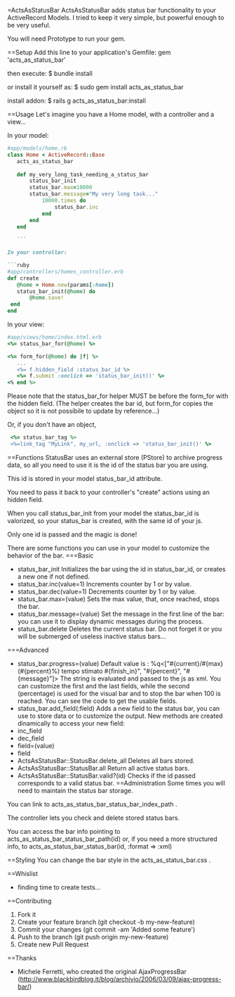 =ActsAsStatusBar
ActsAsStatusBar adds status bar functionality to your ActiveRecord Models.
I tried to keep it very simple, but powerful enough to be very useful.

You will need Prototype to run your gem.

==Setup
Add this line to your application's Gemfile:
 gem 'acts_as_status_bar'

then execute:
 $ bundle install

or install it yourself as:
 $ sudo gem install acts_as_status_bar

install addon:
 $ rails g acts_as_status_bar:install

==Usage
Let's imagine you have a Home model, with a controller and a view...

In your model:

 ```ruby 
 #app/models/home.rb
 class Home < ActiveRecord::Base
 	acts_as_status_bar
  
	def my_very_long_task_needing_a_status_bar
		status_bar_init
		status_bar.max=10000
		status_bar.message="My very long task..."
			10000.times do
				status_bar.inc
			end
		end
	end
	
	```

In your controller:
 
 ```ruby
 #app/controllers/homes_controller.erb
 def create
	@home = Home.new(params[:home])
	status_bar_init(@home) do
		@home.save!
  end
 end

 ```

In your view:

 ```ruby
 #app/views/home/index.html.erb 
 <%= status_bar_for(@home) %>

 <%= form_for(@home) do |f| %>
	...
	<%= f.hidden_field :status_bar_id %>
	<%= f.submit :onclick => 'status_bar_init()' %>
 <% end %> 

 ```

Please note that the status_bar_for helper MUST be before the form_for with the hidden field.
(The helper creates the bar id, but form_for copies the object so it is not possibile to update by reference...)

Or, if you don't have an object,
 ```ruby
  <%= status_bar_tag %>
  <%=link_tag "MyLink", my_url, :onclick => 'status_bar_init()' %>

  ```

==Functions
StatusBar uses an external store (PStore) to archive progress data, so all you need to use it
is the id of the status bar you are using.

This id is stored in your model status_bar_id attribute.

You need to pass it back to your controller's "create" actions using an hidden field.

When you call status_bar_init from your model the status_bar_id is valorized, so your status_bar
is created, with the same id of your js.

Only one id is passed and the magic is done!

There are some functions you can use in your model to customize the behavior of the bar.
===Basic
* status_bar_init
	 Initializes the bar using the id in status_bar_id, or creates a new one if not defined.
* status_bar.inc(value=1)
	 Increments counter by 1 or by value.
*	status_bar.dec(value=1)
	 Decrements counter by 1 or by value.
* status_bar.max=(value)
	 Sets the max value, that, once reached, stops the bar.
* status_bar.message=(value)
	 Set the message in the first line of the bar: you can use it to display dynamic messages
	 during the process.
* status_bar.delete
   Deletes the current status bar.
   Do not forget it or you will be submerged of useless inactive status bars...
	
===Advanced
* status_bar.progress=(value)
   Default value is : %q<["#{current}/#{max} (#{percent}%) tempo stimato #{finish_in}", "#{percent}", "#{message}"]>
   The string is evaluated and passed to the js as xml.
 You can customize the first and the last fields, while the second (percentage) is used for the visual bar and to
 stop the bar when 100 is reached.
 You can see the code to get the usable fields.
* status_bar.add_field(:field)
   Adds a new field to the status bar, you can use to store data or to customize the output.
   New methods are created dinamically to access your new field:
 * inc_field
 * dec_field
 * field=(value)
 * field
* ActsAsStatusBar::StatusBar.delete_all
   Deletes all bars stored.
* ActsAsStatusBar::StatusBar.all
	 Return all active status bars.
* ActsAsStatusBar::StatusBar.valid?(id)
	 Checks if the id passed corresponds to a valid status bar.
==Administration
Some times you will need to maintain the status bar storage.

You can link to acts_as_status_bar_status_bar_index_path .

The controller lets you check and delete stored status bars.

You can access the bar info pointing to acts_as_status_bar_status_bar_path(id) or,
if you need a more structured info, to acts_as_status_bar_status_bar(id, :format => :xml)

==Styling
You can change the bar style in the acts_as_status_bar.css .

==Whislist
* finding time to create tests...

==Contributing

1. Fork it
2. Create your feature branch (git checkout -b my-new-feature)
3. Commit your changes (git commit -am 'Added some feature')
4. Push to the branch (git push origin my-new-feature)
5. Create new Pull Request

==Thanks

*	Michele Ferretti, who created the original AjaxProgressBar (http://www.blackbirdblog.it/blog/archivio/2006/03/09/ajax-progress-bar/)
